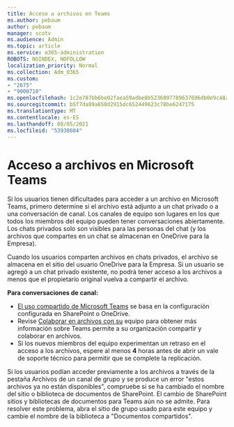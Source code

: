 ```yaml
---
title: Acceso a archivos en Teams
ms.author: pebaum
author: pebaum
manager: scotv
ms.audience: Admin
ms.topic: article
ms.service: o365-administration
ROBOTS: NOINDEX, NOFOLLOW
localization_priority: Normal
ms.collection: Adm_O365
ms.custom:
- "2675"
- "9000710"
ms.openlocfilehash: 1c2e787bb6be02faea59adbe8b5236897789637696db0e9c48a5d13e9b9a92c1
ms.sourcegitcommit: b5f7da89a650d2915dc652449623c78be6247175
ms.translationtype: MT
ms.contentlocale: es-ES
ms.lasthandoff: 08/05/2021
ms.locfileid: "53938604"
---
```

# <a name="accessing-files-in-microsoft-teams"></a>Acceso a archivos en Microsoft Teams

Si los usuarios tienen dificultades para acceder a un archivo en Microsoft Teams, primero determine si el archivo está adjunto a un chat privado o a una conversación de canal. Los canales de equipo son lugares en los que todos los miembros del equipo pueden tener conversaciones abiertamente. Los chats privados solo son visibles para las personas del chat (y los archivos que compartes en un chat se almacenan en OneDrive para la Empresa).

Cuando los usuarios comparten archivos en chats privados, el archivo se almacena en el sitio del usuario OneDrive para la Empresa. Si un usuario se agregó a un chat privado existente, no podrá tener acceso a los archivos a menos que el propietario original vuelva a compartir el archivo.    

**Para conversaciones de canal:**

- [El uso compartido de Microsoft Teams](https://docs.microsoft.com/MicrosoftTeams/sharing-files-in-teams) se basa en la configuración configurada en SharePoint o OneDrive. 
- Revise [Colaborar en archivos con su](https://support.office.com/article/Collaborate-on-files-with-your-Team-9b200289-dbac-4823-85bd-628a5c7bb0ae) equipo para obtener más información sobre Teams permite a su organización compartir y colaborar en archivos. 
- Si los nuevos miembros del equipo experimentan un retraso en el acceso a los archivos, espere al menos **4** horas antes de abrir un vale de soporte técnico para permitir que se complete la replicación. 

Si los usuarios podían acceder previamente a los archivos a través de la pestaña Archivos de un canal de grupo y se produce un error "estos archivos ya no están disponibles", compruebe si se ha cambiado el nombre del sitio o biblioteca de documentos de SharePoint. El cambio de SharePoint sitios y bibliotecas de documentos para Teams aún no se admite. Para resolver este problema, abra el sitio de grupo usado para este equipo y cambie el nombre de la biblioteca a "Documentos compartidos".
